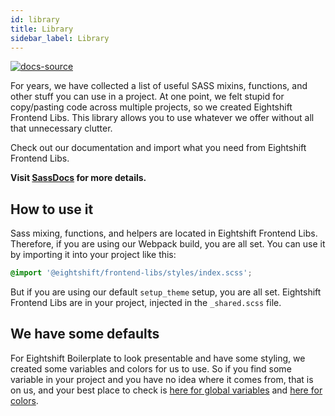 ```yaml
---
id: library
title: Library
sidebar_label: Library
---
```


[![docs-source](https://img.shields.io/badge/source-eigthshift--frontend--libs-yellow?style=for-the-badge&logo=javascript&labelColor=2a2a2a)](https://github.com/uandhgroup/eightshift-frontend-libs/tree/4.0.0)


For years, we have collected a list of useful SASS mixins, functions, and other stuff you can use in a project. At one point, we felt stupid for copy/pasting code across multiple projects, so we created Eightshift Frontend Libs. This library allows you to use whatever we offer without all that unnecessary clutter.

Check out our documentation and import what you need from Eightshift Frontend Libs.

**Visit [SassDocs](/docs/basics/library) for more details.**

## How to use it

Sass mixing, functions, and helpers are located in Eightshift Frontend Libs. Therefore, if you are using our Webpack build, you are all set. You can use it by importing it into your project like this:

```scss
@import '@eightshift/frontend-libs/styles/index.scss';
```

But if you are using our default `setup_theme` setup, you are all set. Eightshift Frontend Libs are in your project, injected in the `_shared.scss` file.

## We have some defaults

For Eightshift Boilerplate to look presentable and have some styling, we created some variables and colors for us to use. So if you find some variable in your project and you have no idea where it comes from, that is on us, and your best place to check is [here for global variables](https://github.com/uandhgroup/eightshift-frontend-libs/tree/4.0.0/styles/scss/_core.scss) and [here for colors](https://github.com/uandhgroup/eightshift-frontend-libs/tree/4.0.0/styles/scss/_colors.scss).
